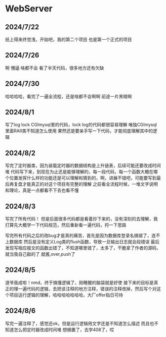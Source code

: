 # WebServer

## 2024/7/22

纸上得来终觉浅，开始吧，我的第二个项目
也是第一个正式的项目

## 2024/7/26

啊 懵逼 啥都不会 看了半天代码，很多地方还有欠缺

## 2024/7/30

哈哈哈哈，看完了一遍全流程，还是啥都不会啊啊
前途一片黑暗啊

## 2024/8/1

写了log lock CGImysql里的代码，lock log的代码都很容易理解 唯独CGImysql里面RAII类不知道怎么使用
果然还是要亲手写一下代码，才能彻底理解其中的逻辑

## 2024/8/2

写完了定时器类，因为装载定时器的数据结构是上升链表，后续可能还要改成时间堆
代码写下来，到现在为止还是能够理解的，每一段代码，每一个函数大概在哪个位置发挥什么样的功能还是可以理解和猜到的，啊，进展不错吧，可能要写到最后再复盘才能真正的对这个项目有完整的理解
之前看全流程时候，一堆文字说明和理论，真是一点都看不下去也看不懂

## 2024/8/3

写完了所有代码！
但是后面很多代码都是看着抄下来的，没有深刻的去理解，我打算先大概学一下代码规范，然后重新看一遍代码，捋一下思路

写完所有代码之后的改bug才是真的痛苦，首先是因为数据库登录名搞错了，连不上数据库
然后是没有定义Log类的flush函数，导致一旦输出日志就会段错误
最后发现写相应报文的函数出错了，不知道哪里错了，太多了，干脆拿了作者的源码，就当我自己敲的了
就酱,over,push了

## 2024/8/5

道爷我成啦！nmd，终于搞懂逻辑了，刚睡醒的脑袋就是好使
接下来的目标是真正的理一遍代码的逻辑，去把该注释的地方注释，错误的注释改掉，然后写个对这个项目运行逻辑的理解，哈哈哈哈哈哈哈，大厂offer指日可待

## 2024/8/6

写完一遍注释了，感觉还ok，但是运行逻辑用文字还是不知道怎么描述
而且也不知道怎么把定时器改成时间堆
想搁置了，去学408了，哎